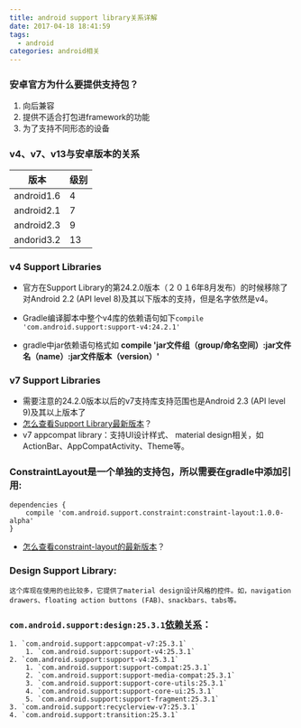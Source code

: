 ```yaml
---
title: android support library关系详解
date: 2017-04-18 18:41:59
tags:
  - android
categories: android相关
---
```


### 安卓官方为什么要提供支持包？
1. 向后兼容
2. 提供不适合打包进framework的功能
3. 为了支持不同形态的设备

### v4、v7、v13与安卓版本的关系
版本 | 级别
--|--
android1.6 |  4
android2.1 |  7
android2.3 |  9
andorid3.2 | 13

### v4 Support Libraries
* 官方在Support Library的第24.2.0版本（２０１6年8月发布）的时候移除了对Android 2.2 (API level 8)及其以下版本的支持，但是名字依然是v4。

* Gradle编译脚本中整个v4库的依赖语句如下`compile 'com.android.support:support-v4:24.2.1'`
* gradle中jar依赖语句格式如 **compile 'jar文件组（group/命名空间）:jar文件名（name）:jar文件版本（version）'**


### v7 Support Libraries
* 需要注意的24.2.0版本以后的v7支持库支持范围也是Android 2.3 (API level 9)及其以上版本了
* [怎么查看Support Library最新版本](https://developer.android.com/topic/libraries/support-library/revisions.html)？
* v7 appcompat library：支持UI设计样式、 material design相关，如ActionBar、AppCompatActivity、Theme等。

### ConstraintLayout是一个单独的支持包，所以需要在gradle中添加引用:
```
dependencies {
    compile 'com.android.support.constraint:constraint-layout:1.0.0-alpha'
}
```
* [怎么查看constraint-layout的最新版本](http://stackoverflow.com/questions/39534070/how-can-i-get-the-latest-version-of-constraintlayout-for-android)？

### Design Support Library:
    这个库现在使用的也比较多，它提供了material design设计风格的控件。如，navigation drawers、floating action buttons (FAB)、snackbars、tabs等。

### `com.android.support:design:25.3.1`[依赖关系](http://blog.csdn.net/zhangquanit/article/details/54291374)：
    1. `com.android.support:appcompat-v7:25.3.1`
        1. `com.android.support:support-v4:25.3.1`
    2. `com.android.support:support-v4:25.3.1`
        1. `com.android.support:support-compat:25.3.1`
        2. `com.android.support:support-media-compat:25.3.1`
        3. `com.android.support:support-core-utils:25.3.1`
        4. `com.android.support:support-core-ui:25.3.1`
        5. `com.android.support:support-fragment:25.3.1`
    3. `com.android.support:recyclerview-v7:25.3.1`
    4. `com.android.support:transition:25.3.1`
